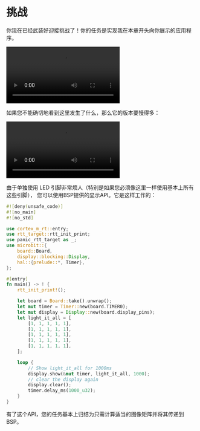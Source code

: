 # 挑战

你现在已经武装好迎接挑战了！你的任务是实现我在本章开头向你展示的应用程序。

<p>
<video src="../assets/roulette_fast.mp4" loop autoplay>
</p>

如果您不能确切地看到这里发生了什么，那么它的版本要慢得多：

<p>
<video src="../assets/roulette_slow.mp4" loop autoplay>
</p>

由于单独使用 LED 引脚非常烦人（特别是如果您必须像这里一样使用基本上所有这些引脚），
您可以使用BSP提供的显示API。它是这样工作的：

```rust
#![deny(unsafe_code)]
#![no_main]
#![no_std]

use cortex_m_rt::entry;
use rtt_target::rtt_init_print;
use panic_rtt_target as _;
use microbit::{
    board::Board,
    display::blocking::Display,
    hal::{prelude::*, Timer},
};

#[entry]
fn main() -> ! {
    rtt_init_print!();

    let board = Board::take().unwrap();
    let mut timer = Timer::new(board.TIMER0);
    let mut display = Display::new(board.display_pins);
    let light_it_all = [
        [1, 1, 1, 1, 1],
        [1, 1, 1, 1, 1],
        [1, 1, 1, 1, 1],
        [1, 1, 1, 1, 1],
        [1, 1, 1, 1, 1],
    ];

    loop {
        // Show light_it_all for 1000ms
        display.show(&mut timer, light_it_all, 1000);
        // clear the display again
        display.clear();
        timer.delay_ms(1000_u32);
    }
}
```

有了这个API，您的任务基本上归结为只需计算适当的图像矩阵并将其传递到BSP。
